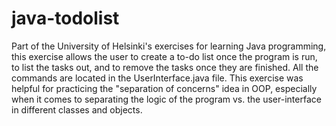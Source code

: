 # java-todolist
Part of the University of Helsinki's exercises for learning Java programming, this exercise allows the user to create a to-do list once the program is run, to list the tasks out, and to remove the tasks once they are finished. All the commands are located in the UserInterface.java file. This exercise was helpful for practicing the "separation of concerns" idea in OOP, especially when it comes to separating the logic of the program vs. the user-interface in different classes and objects.
